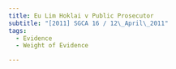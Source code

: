 ```yaml
---
title: Eu Lim Hoklai v Public Prosecutor
subtitle: "[2011] SGCA 16 / 12\_April\_2011"
tags:
  - Evidence
  - Weight of Evidence

---
```


